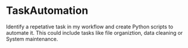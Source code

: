 # TaskAutomation
Identify a repetative task in my workflow and create Python scripts to automate it. This  could include tasks like file organiztion, data cleaning or System maintenance.
